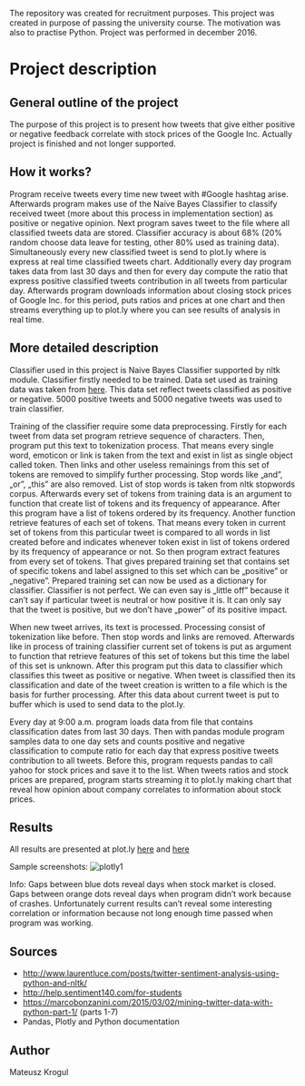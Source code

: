 The repository was created for recruitment purposes. This project was created in purpose of passing the university course. The motivation was also to practise Python. Project was performed in december 2016.

# Project description
## General outline of the project
The purpose of this project is to present how tweets that give either positive or negative feedback correlate with stock prices of the Google Inc. Actually project is finished and not longer supported.

## How it works?
Program receive tweets every time new tweet with #Google hashtag arise. Afterwards program makes use of the Naive Bayes Classifier to classify received tweet (more about this process in implementation section) as positive or negative opinion. Next program saves tweet to the file where all classified tweets data are stored. Classifier accuracy is about 68% (20% random choose data leave for testing, other 80% used as training data). Simultaneously  every new classified tweet is send to plot.ly where is express at real time classified tweets chart. Additionally every day program takes data from last 30 days and then for every day compute the ratio that express positive classified tweets contribution in all tweets from particular day. Afterwards program downloads information about closing stock prices of Google Inc. for this period, puts ratios and prices at one chart and then streams everything up to plot.ly where you can see results of analysis in real time.

## More detailed description
Classifier used in this project is Naive Bayes Classifier supported by nltk module. Classifier firstly needed to be trained. Data set used as training data was taken from [here](http://help.sentiment140.com/for-students). This data set reflect tweets classified as positive or negative. 5000 positive tweets and 5000 negative tweets was used to train classifier.

Training of the classifier require some data preprocessing. Firstly for each tweet from data set program retrieve sequence of characters. Then, program put this text to tokenization process. That means every single word, emoticon or link is taken from the text and exist in list as single object called token. Then links and other useless  remainings from this set of tokens are removed to simplify further processing. Stop words like „and”, „or”, „this” are also removed. List of stop words is taken from nltk stopwords corpus. Afterwards every set of tokens from training data is an argument to function that create list of tokens and its frequency of appearance. After this program have a list of tokens ordered by its frequency. Another  function retrieve features of each set of tokens. That means every token in current set of tokens from this particular tweet is compared to all words in list created before and indicates whenever token exist in list of tokens ordered by its frequency of appearance or not. So then program extract features from every set of tokens. That gives prepared training set that contains set of specific tokens and label assigned to this set which can be „positive” or „negative”. Prepared training set can now be used as a dictionary for classifier. Classifier is not perfect. We can even say is „little off” because it can’t say if particular tweet is neutral or how positive it is. It can only say that the tweet is positive, but we don’t have „power” of its positive impact.

When new tweet arrives, its text is processed. Processing consist of tokenization like before. Then stop words and links are removed. Afterwards like in process of training classifier current set of tokens is put as argument to function that retrieve features of this set of tokens but this time the label of this set is unknown. After this program put this data to classifier which classifies this tweet as positive or negative. When tweet is classified then its classification and date of the tweet creation is written to a file which is the basis for further processing. After this data about current tweet is put to buffer which is used to send data to the plot.ly. 

Every day at 9:00 a.m. program loads data from file that contains classification dates from last 30 days. Then with pandas module program samples data to one day sets and counts positive and negative classification to compute ratio for each day that express positive tweets contribution to all tweets. Before this, program requests pandas to call yahoo for stock prices and save it to the list. When tweets ratios and stock prices are prepared, program starts streaming it to plot.ly making chart that reveal how opinion about company correlates to information about stock prices.

## Results
All results are presented at plot.ly [here](https://plot.ly/~piruet/2/) and [here](https://plot.ly/~piruet/3/)

Sample screenshots:
![plotly1](https://cloud.githubusercontent.com/assets/24795433/23591617/3c3e6a10-01f3-11e7-9df1-8ce447891cc7.png)

Info:
Gaps between blue dots reveal days when stock market is closed. Gaps between orange dots reveal days when program didn’t work because of crashes. Unfortunately current results can’t reveal some interesting correlation or information because not long enough time passed when program was working.

## Sources
- http://www.laurentluce.com/posts/twitter-sentiment-analysis-using-python-and-nltk/
- http://help.sentiment140.com/for-students
- https://marcobonzanini.com/2015/03/02/mining-twitter-data-with-python-part-1/ (parts 1-7)
- Pandas, Plotly and Python documentation

## Author
Mateusz Krogul
